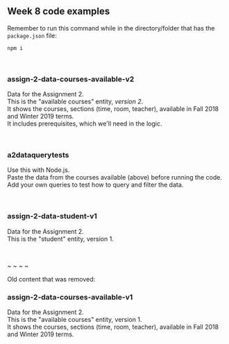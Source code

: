 ## Week 8 code examples

Remember to run this command while in the directory/folder that has the `package.json` file:

```
npm i
```

<br>

### assign-2-data-courses-available-v2

Data for the Assignment 2.  
This is the "available courses" entity, *version 2*.  
It shows the courses, sections (time, room, teacher), available in Fall 2018 and Winter 2019 terms.  
It includes prerequisites, which we'll need in the logic.  

<br>

### a2dataquerytests

Use this with Node.js.  
Paste the data from the courses available (above) before running the code.  
Add your own queries to test how to query and filter the data.  

<br>

### assign-2-data-student-v1

Data for the Assignment 2.  
This is the "student" entity, version 1.  

<br>

~ ~ ~ ~ 

Old content that was removed:

### assign-2-data-courses-available-v1

Data for the Assignment 2.  
This is the "available courses" entity, version 1.  
It shows the courses, sections (time, room, teacher), available in Fall 2018 and Winter 2019 terms.  

<br>